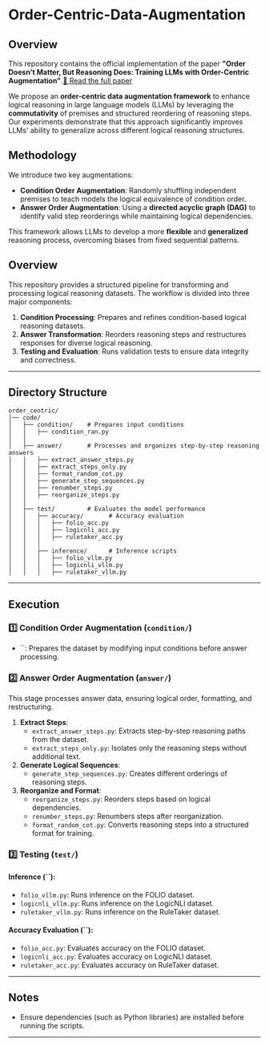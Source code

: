 # Order-Centric-Data-Augmentation

## Overview
This repository contains the official implementation of the paper **"Order Doesn't Matter, But Reasoning Does: Training LLMs with Order-Centric Augmentation"**.[📄 Read the full paper](https://arxiv.org/abs/2502.19907)

We propose an **order-centric data augmentation framework** to enhance logical reasoning in large language models (LLMs) by leveraging the **commutativity** of premises and structured reordering of reasoning steps. Our experiments demonstrate that this approach significantly improves LLMs' ability to generalize across different logical reasoning structures.

## Methodology
We introduce two key augmentations:
- **Condition Order Augmentation**: Randomly shuffling independent premises to teach models the logical equivalence of condition order.
- **Answer Order Augmentation**: Using a **directed acyclic graph (DAG)** to identify valid step reorderings while maintaining logical dependencies.

This framework allows LLMs to develop a more **flexible** and **generalized** reasoning process, overcoming biases from fixed sequential patterns.

## Overview

This repository provides a structured pipeline for transforming and processing logical reasoning datasets. The workflow is divided into three major components:

1. **Condition Processing**: Prepares and refines condition-based logical reasoning datasets.
2. **Answer Transformation**: Reorders reasoning steps and restructures responses for diverse logical reasoning.
3. **Testing and Evaluation**: Runs validation tests to ensure data integrity and correctness.

---


## Directory Structure

```
order_centric/
│── code/
│   ├── condition/    # Prepares input conditions
│   │   ├── condition_ran.py
│   │
│   ├── answer/       # Processes and organizes step-by-step reasoning answers
│   │   ├── extract_answer_steps.py
│   │   ├── extract_steps_only.py
│   │   ├── format_random_cot.py
│   │   ├── generate_step_sequences.py
│   │   ├── renumber_steps.py
│   │   ├── reorganize_steps.py
│   │
│   ├── test/         # Evaluates the model performance
│   │   ├── accuracy/       # Accuracy evaluation
│   │   │   ├── folio_acc.py
│   │   │   ├── logicnli_acc.py
│   │   │   ├── ruletaker_acc.py
│   │   │
│   │   ├── inference/      # Inference scripts
│   │   │   ├── folio_vllm.py
│   │   │   ├── logicnli_vllm.py
│   │   │   ├── ruletaker_vllm.py
```

---

## Execution 

### 1️⃣ Condition Order Augmentation (`condition/`)

- ``: Prepares the dataset by modifying input conditions before answer processing.

### 2️⃣ Answer Order Augmentation (`answer/`)

This stage processes answer data, ensuring logical order, formatting, and restructuring.

1. **Extract Steps**:
   - `extract_answer_steps.py`: Extracts step-by-step reasoning paths from the dataset.
   - `extract_steps_only.py`: Isolates only the reasoning steps without additional text.
2. **Generate Logical Sequences**:
   - `generate_step_sequences.py`: Creates different orderings of reasoning steps.
3. **Reorganize and Format**:
   - `reorganize_steps.py`: Reorders steps based on logical dependencies.
   - `renumber_steps.py`: Renumbers steps after reorganization.
   - `format_random_cot.py`: Converts reasoning steps into a structured format for training.

### 3️⃣ Testing (`test/`)

#### **Inference (**``**):**

- `folio_vllm.py`: Runs inference on the FOLIO dataset.
- `logicnli_vllm.py`: Runs inference on the LogicNLI dataset.
- `ruletaker_vllm.py`: Runs inference on the RuleTaker dataset.


#### **Accuracy Evaluation (**``**):**

- `folio_acc.py`: Evaluates accuracy on the FOLIO dataset.
- `logicnli_acc.py`: Evaluates accuracy on LogicNLI dataset.
- `ruletaker_acc.py`: Evaluates accuracy on RuleTaker dataset.

---

## Notes

- Ensure dependencies (such as Python libraries) are installed before running the scripts.

---
